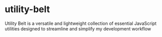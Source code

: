 # utility-belt
Utility Belt is a versatile and lightweight collection of essential JavaScript utilities designed to streamline and simplify my development workflow
